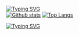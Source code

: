 [![Typing SVG](https://readme-typing-svg.herokuapp.com?size=28&duration=2800&pause=1000&color=8957e5&vCenter=true&lines=Software+Developer)](https://git.io/typing-svg)   
[![Github stats](https://github-readme-stats.vercel.app/api?username=220879cs07&hide_border=true&count_private=true&show_icons=true&theme=vision-friendly-dark&include_all_commits=true)](https://github.com/anuraghazra/github-readme-stats) [![Top Langs](https://github-readme-stats.vercel.app/api/top-langs/?username=220879cs07&hide=smarty,java,actionscript&hide_border=true&theme=vision-friendly-dark&langs_count=3)](https://github.com/anuraghazra/github-readme-stats)

[![Typing SVG](https://readme-typing-svg.herokuapp.com?size=18&duration=3000&pause=9999999999&color=ffffff&vCenter=true&lines=Make+your+mind+as+a+compiler+❤️)](https://git.io/typing-svg)  
